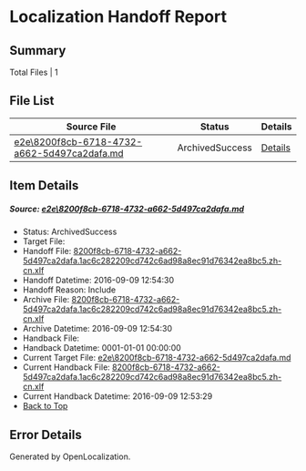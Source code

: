 # <a name='report-top'></a> Localization Handoff Report

## Summary
 Total Files | 1

## File List
 Source File | Status | Details 
 ----------- | ------ | ------- 
 [e2e\8200f8cb-6718-4732-a662-5d497ca2dafa.md](https://github.com/OpenLocalizationTestOrg/ol-test0/blob/18764b2c5961bf52185645212afe239da7893845/e2e/8200f8cb-6718-4732-a662-5d497ca2dafa.md) | ArchivedSuccess | [Details](#75dbe9207350ca87c43f3590ed3fa675ec73c11f1)

## Item Details
##### <a name='75dbe9207350ca87c43f3590ed3fa675ec73c11f1'></a> Source: [e2e\8200f8cb-6718-4732-a662-5d497ca2dafa.md](https://github.com/OpenLocalizationTestOrg/ol-test0/blob/18764b2c5961bf52185645212afe239da7893845/e2e/8200f8cb-6718-4732-a662-5d497ca2dafa.md)
* Status: ArchivedSuccess
* Target File: 
* Handoff File: [8200f8cb-6718-4732-a662-5d497ca2dafa.1ac6c282209cd742c6ad98a8ec91d76342ea8bc5.zh-cn.xlf](https://github.com/OpenLocalizationTestOrg/ol-test0-handoff/blob/6e3c1d78f5ae02b69258c89b3e6b6611e1668faa/ol-handoff/OpenLocalizationTestOrg/ol-test0-zhcn/yuwzho/ht/8200f8cb-6718-4732-a662-5d497ca2dafa.1ac6c282209cd742c6ad98a8ec91d76342ea8bc5.zh-cn.xlf)
* Handoff Datetime: 2016-09-09 12:54:30
* Handoff Reason: Include
* Archive File: [8200f8cb-6718-4732-a662-5d497ca2dafa.1ac6c282209cd742c6ad98a8ec91d76342ea8bc5.zh-cn.xlf](https://github.com/OpenLocalizationTestOrg/ol-test0-handoff/blob/1fc3b2fd136f014276463592cadd00ec64522e72/ol-archive/OpenLocalizationTestOrg/ol-test0-zhcn/yuwzho/ht/8200f8cb-6718-4732-a662-5d497ca2dafa.1ac6c282209cd742c6ad98a8ec91d76342ea8bc5.zh-cn.xlf)
* Archive Datetime: 2016-09-09 12:54:30
* Handback File: 
* Handback Datetime: 0001-01-01 00:00:00
* Current Target File: [e2e\8200f8cb-6718-4732-a662-5d497ca2dafa.md](https://github.com/OpenLocalizationTestOrg/ol-test0-zhcn/blob/0f4e0fb6b941e69c4090d09bf4091990df970260/e2e/8200f8cb-6718-4732-a662-5d497ca2dafa.md)
* Current Handback File: [8200f8cb-6718-4732-a662-5d497ca2dafa.1ac6c282209cd742c6ad98a8ec91d76342ea8bc5.zh-cn.xlf](https://github.com/OpenLocalizationTestOrg/ol-test0-handback/blob/2369eb84fb4e685395d5ed423277aa31564ba1c9/ol-handback/OpenLocalizationTestOrg/ol-test0-zhcn/yuwzho/ht/8200f8cb-6718-4732-a662-5d497ca2dafa.1ac6c282209cd742c6ad98a8ec91d76342ea8bc5.zh-cn.xlf)
* Current Handback Datetime: 2016-09-09 12:53:29
* [Back to Top](#report-top)


## Error Details

Generated by OpenLocalization.
